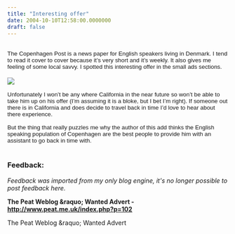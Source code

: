 ```yaml
---
title: "Interesting offer"
date: 2004-10-10T12:58:00.0000000
draft: false
---
```


<P class=MsoNormal style="MARGIN: 0cm 0cm 0pt"><SPAN style="FONT-SIZE: 10pt; FONT-FAMILY: Arial"></SPAN>&nbsp;</P>
<P class=MsoNormal style="MARGIN: 0cm 0cm 0pt"><SPAN style="FONT-SIZE: 10pt; FONT-FAMILY: Arial">The Copenhagen Post is a news paper for English speakers living in <?xml:namespace prefix = st1 ns = "urn:schemas-microsoft-com:office:smarttags" /><st1:country-region w:st="on"><st1:place w:st="on">Denmark</st1:place></st1:country-region>. I tend to read it cover to cover because it&#8217;s very short and it&#8217;s weekly. It also gives me feeling of some local savvy. I spotted this interesting offer in the small ads sections.</SPAN></P>
<P class=MsoNormal style="MARGIN: 0cm 0cm 0pt"><SPAN style="FONT-SIZE: 10pt; FONT-FAMILY: Arial"></SPAN>&nbsp;</P>
<P class=MsoNormal style="MARGIN: 0cm 0cm 0pt"><img src="/blog/images/ad.jpg"></P>
<P class=MsoNormal style="MARGIN: 0cm 0cm 0pt"><SPAN style="FONT-SIZE: 10pt; FONT-FAMILY: Arial"><?xml:namespace prefix = o ns = "urn:schemas-microsoft-com:office:office" /><o:p>&nbsp;</o:p></SPAN></P>
<P class=MsoNormal style="MARGIN: 0cm 0cm 0pt"><SPAN style="FONT-SIZE: 10pt; FONT-FAMILY: Arial">Unfortunately I won&#8217;t be any where <st1:State w:st="on"><st1:place w:st="on">California</st1:place></st1:State> in the near future so won&#8217;t be able to take him up on his offer (I&#8217;m assuming it is a bloke, but I bet I&#8217;m right). If someone out there is in <st1:State w:st="on"><st1:place w:st="on">California</st1:place></st1:State> and does decide to travel back in time I&#8217;d love to hear about there experience.<o:p></o:p></SPAN></P>
<P class=MsoNormal style="MARGIN: 0cm 0cm 0pt"><SPAN style="FONT-SIZE: 10pt; FONT-FAMILY: Arial"><o:p>&nbsp;</o:p></SPAN></P>
<P class=MsoNormal style="MARGIN: 0cm 0cm 0pt"><SPAN style="FONT-SIZE: 10pt; FONT-FAMILY: Arial">But the thing that really puzzles me why the author of this add thinks the English speaking population of Copenhagen are the best people to provide him with an assistant to go back in time with.<o:p></o:p></SPAN></P>
<P class=MsoNormal style="MARGIN: 0cm 0cm 0pt"><SPAN style="FONT-SIZE: 10pt; FONT-FAMILY: Arial"><o:p>&nbsp;</o:p></SPAN></P></A>

### Feedback:

*Feedback was imported from my only blog engine, it's no longer possible to post feedback here.*

**The Peat Weblog &amp;raquo; Wanted Advert - http://www.peat.me.uk/index.php?p=102**

The Peat Weblog &amp;raquo; Wanted Advert

